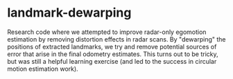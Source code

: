 # landmark-dewarping
Research code where we attempted to improve radar-only egomotion estimation by removing distortion effects in radar scans.
By "dewarping" the positions of extracted landmarks, we try and remove potential sources of error that arise in the final odometry estimates.
This turns out to be tricky, but was still a helpful learning exercise (and led to the success in circular motion estimation work).
